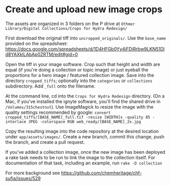# Create and upload new image crops

The assets are organized in 3 folders on the P drive at `Othmer Library/Digital Collections/Crops for Hydra Redesign/`

First download the original tiff into `uncropped_originals/`. Use the `base_name` provided on the spreadsheet: https://docs.google.com/spreadsheets/d/1D4HFGb0Yy4iFDiRrbw9LKN51Dld8YAXklLAbAp0ZRTM/edit#gid=0

Open the tiff in your image software. Crop such that height and width are equal (if you're doing a collection or topic image) or just eyeball the proportions for a hero image / featured collection image. Save into the directory `cropped_tiffs`; optionally into the `categories` or `collections` subdirectory. Add `_full` onto the filename.

At the command line, cd into the `Crops for Hydra Redesign` directory. (On a Mac, if you've installed the ignyte software, you'll find the shared drive in `/Volumes/315chestnut`). Use ImageMagick to resize the image with the quality settings recommended by google:
`convert cropped_tiffs/[BASE_NAME]_full.tif -resize [WIDTH]x -quality 85 -interlace JPEG -colorspace RGB web_ready/[BASE_NAME]_2x.jpg`

Copy the resulting image into the code repository at the desired location under `app/assets/images/`. Create a new branch, commit this change, push the branch, and create a pull request.

If you've added a collection image, once the new image has been deployed a rake task needs to be run to link the image to the collection itself. For documentation of that task, including an example, run `rake -D collection`

For more background see https://github.com/chemheritage/chf-sufia/issues/529
